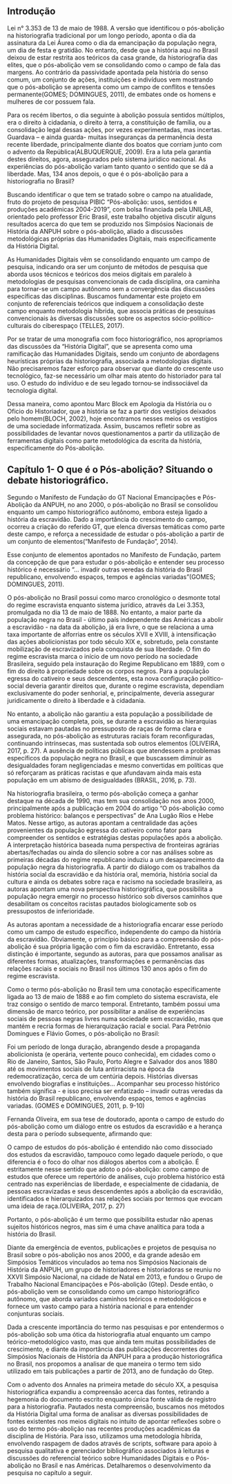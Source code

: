 ## Introdução
	
<p>
Lei n° 3.353 de 13 de maio de 1988. A versão que identificou o pós-abolição na historiografia tradicional por um longo período, aponta o dia da assinatura da Lei Áurea como o dia da emancipação da população negra, um dia de festa e gratidão. No entanto, desde que a história aqui no Brasil deixou de estar restrita aos teóricos da casa grande, da historiografia das elites, que o pós-abolição vem se consolidando como o campo de fala das margens. Ao contrário da passividade apontada pela história do senso comum, um conjunto de ações, instituições e indivíduos vem mostrando que o pós-abolição se apresenta como um campo de conflitos e tensões permanente(GOMES; DOMINGUES, 2011), de embates onde os homens e mulheres de cor possuem fala. 
</p>
<p>
Para os recém libertos, o dia seguinte à abolição possuía sentidos múltiplos, era o direito à cidadania, o direito à terra, a constituição de família, ou a consolidação legal dessas ações, por vezes experimentadas, mas incertas. Guardava – e ainda guarda- muitas inseguranças da permanência desta recente liberdade, principalmente diante dos boatos que corriam junto com o advento da República(ALBUQUERQUE, 2009). Era a luta pela garantia destes direitos, agora, assegurados pelo sistema jurídico nacional. As experiências do pós-abolição variam tanto quanto o sentido que se dá a liberdade. Mas, 134 anos depois, o que é o pós-abolição para a historiografia no Brasil?
</p>
<p>
Buscando identificar o que tem se tratado sobre o campo na atualidade, fruto do projeto de pesquisa PIBIC “Pós-abolição: usos, sentidos e produções acadêmicas 2004-2019”, com bolsa financiada pela UNILAB, orientado pelo professor Eric Brasil, este trabalho objetiva discutir alguns resultados acerca do que tem se produzido nos Simpósios Nacionais de História da ANPUH sobre o pós-abolição, aliado a discussões metodológicas próprias das Humanidades Digitais, mais especificamente da  História Digital. 
</p>
<p>
As Humanidades Digitais vêm se consolidando enquanto um campo de pesquisa, indicando ora ser um conjunto de métodos de pesquisa que aborda usos técnicos e teóricos dos meios digitais em paralelo à metodologias de pesquisas convencionais de cada disciplina, ora caminha para tornar-se um campo autônomo sem a convergência das discussões específicas das disciplinas. Buscamos fundamentar este projeto em conjunto de referenciais teóricos que indiquem a consolidação deste campo enquanto metodologia híbrida, que associa práticas de pesquisas convencionais às diversas discussões sobre os aspectos sócio-político-culturais do ciberespaço (TELLES, 2017). 
</p>
<p>
Por se tratar de uma monografia com foco historiográfico, nos apropriamos das discussões da “História Digital”, que se apresenta como uma ramificação das Humanidades Digitais, sendo um conjunto de abordagens heurísticas próprias da historiografia, associada a metodologias digitais. Não precisaremos fazer esforço para observar que diante do crescente uso tecnológico, faz-se necessário um olhar mais atento do historiador para tal uso. O estudo do indivíduo e de seu legado tornou-se indissociável da tecnologia digital.
</p>


<p>
Dessa maneira, como apontou Marc Block em Apologia da História ou o Oficio do Historiador, que a história se faz a partir dos vestígios deixados pelo homem(BLOCH, 2002), hoje encontramos nesses meios os vestígios de uma sociedade informatizada. Assim, buscamos refletir sobre as possibilidades de levantar novos questionamentos a partir da utilização de ferramentas digitais como parte metodológica da escrita da história, especificamente do Pós-abolição.
</p>

## Capítulo 1- O que é o Pós-abolição? Situando o debate historiográfico.

Segundo o Manifesto de Fundação do GT Nacional Emancipações e Pós-Abolição da ANPUH, no ano 2000, o pós-abolição no Brasil se consolidou enquanto um campo historiográfico autônomo, embora esteja ligado a história da escravidão. Dado a importância do crescimento do campo, ocorreu a criação do referido GT, que elenca diversas temáticas como parte deste campo, e reforça a necessidade de estudar o pós-abolição a partir de um conjunto de elementos(“Manifesto de Fundação”, 2014). 

Esse conjunto de elementos apontados no Manifesto de Fundação, partem da concepção de que para estudar o pós-abolição e entender seu processo histórico é necessário “... invadir outras veredas da história do Brasil republicano, envolvendo espaços, tempos e agências variadas”(GOMES; DOMINGUES, 2011).

O pós-abolição no Brasil possui como marco cronológico o desmonte total do regime escravista enquanto sistema jurídico, através da Lei 3.353, promulgada no dia 13 de maio de 1888. No entanto, a maior parte da população negra no Brasil - último país independente das Américas a abolir a escravidão - na data da abolição, já era livre, o que se relaciona a uma taxa importante de alforrias entre os séculos XVII e XVIII, à intensificação das ações abolicionistas por todo século XIX e, sobretudo, pela constante mobilização de escravizados pela conquista de sua liberdade. O fim do regime escravista marca o início de um novo período na sociedade Brasileira, seguido pela instauração do Regime Republicano em 1889, com o fim do direito à propriedade sobre os corpos negros. Para a população egressa do cativeiro e seus descendentes, esta nova configuração político-social deveria garantir direitos que, durante o regime escravista, dependiam exclusivamente do poder senhorial, e, principalmente, deveria assegurar juridicamente o direito à liberdade e à cidadania. 

No entanto, a abolição não garantiu a esta população a possibilidade de uma emancipação completa, pois, se durante a escravidão as hierarquias sociais estavam pautadas no pressuposto de raças de forma clara e assegurada, no pós-abolição as estruturas raciais foram reconfiguradas, continuando intrínsecas, mas sustentada sob outros elementos (OLIVEIRA, 2017, p. 27). A ausência de políticas públicas que atendessem a problemas específicos da população negra no Brasil, e que buscassem diminuir as desigualdades foram negligenciadas e mesmo convertidas em políticas que só reforçaram as práticas racistas e que afundavam ainda mais esta população em um abismo de desigualdades (BRASIL, 2016, p. 73). 

Na historiografia brasileira, o termo pós-abolição começa a ganhar destaque na década de 1990, mas tem sua consolidação nos anos 2000, principalmente após a publicação em 2004 do artigo “O pós-abolição como problema histórico: balanços e perspectivas” de Ana Lugão Rios e Hebe Matos. Nesse artigo, as autoras apontam a centralidade das ações provenientes da população egressa do cativeiro como fator para compreender os sentidos e estratégias destas populações após a abolição. A interpretação histórica baseada numa perspectiva de fronteiras agrárias abertas/fechadas ou ainda do silencio sobre a cor nas análises sobre as primeiras décadas do regime republicano induziu a um desaparecimento da população negra da historiografia. A partir do diálogo com os trabalhos da história social da escravidão e da história oral, memória, história social da cultura e ainda os debates sobre raça e racismo na sociedade brasileira, as autoras apontam uma nova perspectiva historiográfica, que possibilita a população negra emergir no processo histórico sob diversos caminhos que desabilitam os conceitos racistas pautados biologicamente sob os pressupostos de inferioridade.

As autoras apontam a necessidade de a historiografia encarar esse período como um campo de estudo específico, independente do campo da história da escravidão. Obviamente, o princípio básico para a compreensão do pós-abolição é sua própria ligação com o fim da escravidão. Entretanto, essa distinção é importante, segundo as autoras, para que possamos analisar as diferentes formas, atualizações, transformações e permanências das relações raciais e sociais no Brasil nos últimos 130 anos após o fim do regime escravista.

Como o termo pós-abolição no Brasil tem uma conotação especificamente ligada ao 13 de maio de 1888 e ao fim completo do sistema escravista, ele traz consigo o sentido de marco temporal. Entretanto, também possui uma dimensão de marco teórico, por possibilitar a análise de experiências sociais de pessoas negras livres numa sociedade sem escravidão, mas que mantém e recria formas de hierarquização racial e social. 
Para Petrônio Domingues e Flávio Gomes, o pós-abolição no Brasil:

Foi um período de longa duração, abrangendo desde a propaganda abolicionista (e operária, vertente pouco conhecida), em cidades como o Rio de Janeiro, Santos, São Paulo, Porto Alegre e Salvador dos anos 1880 até os movimentos sociais de luta antirracista na época da redemocratização, cerca de um centúria depois. Histórias diversas envolvendo biografias e instituições... Acompanhar seu processo histórico também significa - e isso precisa ser enfatizado – invadir outras veredas da história do Brasil republicano, envolvendo espaços, temos e agências variadas. (GOMES e DOMINGUES, 2011, p. 9-10)

Fernanda Oliveira, em sua tese de doutorado, aponta o campo de estudo do pós-abolição como um diálogo entre os estudos da escravidão e a herança desta para o período subsequente, afirmando que:

O campo de estudos do pós-abolição é entendido não como dissociado dos estudos da escravidão, tampouco como legado daquele período, o que diferencia é o foco do olhar nos diálogos abertos com a abolição. É estritamente nesse sentido que adoto o pós-abolição: como campo de estudos que oferece um repertório de análises, cujo problema histórico está centrado nas experiências de liberdade, e especialmente de cidadania, de pessoas escravizadas e seus descendentes após a abolição da escravidão, identificados e hierarquizados nas relações sociais por termos que evocam uma ideia de raça.(OLIVEIRA, 2017, p. 27)

Portanto, o pós-abolição é um termo que possibilita estudar não apenas sujeitos históricos negros, mas sim é uma chave analítica para toda a história do Brasil.

Diante da emergência de eventos, publicações e projetos de pesquisa no Brasil sobre o pós-abolição nos anos 2000, e da grande adesão em Simpósios Temáticos vinculados ao tema nos Simpósios Nacionais de História da ANPUH, um grupo de historiadores e historiadoras se reuniu no XXVII Simpósio Nacional, na cidade de Natal em 2013, e fundou o Grupo de Trabalho Nacional Emancipações e Pós-abolição (Gtep). Desde então, o pós-abolição vem se consolidando como um campo historiográfico autônomo, que aborda variados caminhos teóricos e metodológicos e fornece um vasto campo para a história nacional e para entender conjunturas sociais. 

Dada a crescente importância do termo nas pesquisas e por entendermos o pós-abolição sob uma ótica da historiografia atual enquanto um campo teórico-metodológico vasto, mas que ainda tem muitas possibilidades de crescimento, e diante da importância das publicações decorrentes dos Simpósios Nacionais de História da ANPUH para a produção historiográfica no Brasil, nos propomos a analisar de que maneira o termo tem sido utilizado em tais publicações a partir de 2013, ano de fundação do Gtep.

Com o advento dos Annales na primeira metade do século XX, a pesquisa historiográfica expandiu a compreensão acerca das fontes, retirando a hegemonia do documento escrito enquanto única fonte válida de registro para a historiografia. Pautados nesta compreensão, buscamos nos métodos da História Digital uma forma de analisar as diversas possibilidades de fontes existentes nos meios digitais no intuito de apontar reflexões sobre o uso do termo pós-abolição nas recentes produções acadêmicas da disciplina de História. Para isso, utilizamos uma metodologia híbrida, envolvendo raspagem de dados através de scripts, software para apoio à pesquisa qualitativa e gerenciador bibliográfico associados à leituras e discussões do referencial teórico sobre Humanidades Digitais e o Pós-abolição no Brasil e nas Américas. Detalharemos o desenvolvimento da pesquisa no capítulo a seguir.

